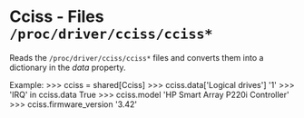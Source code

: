 Cciss - Files ``/proc/driver/cciss/cciss*``
===========================================

Reads the ``/proc/driver/cciss/cciss*`` files and converts them into a
dictionary in the *data* property.

Example:
    >>> cciss = shared[Cciss]
    >>> cciss.data['Logical drives']
    '1'
    >>> 'IRQ' in cciss.data
    True
    >>> cciss.model
    'HP Smart Array P220i Controller'
    >>> cciss.firmware_version
    '3.42'